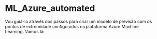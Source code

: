 # ML_Azure_automated
Vou guiá-lo através dos passos para criar um modelo de previsão com os pontos de extremidade configurados na plataforma Azure Machine Learning. Vamos lá:
